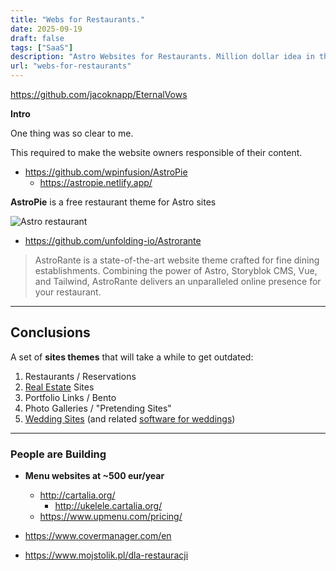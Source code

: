 ```yaml
---
title: "Webs for Restaurants."
date: 2025-09-19
draft: false
tags: ["SaaS"]
description: "Astro Websites for Restaurants. Million dollar idea in the Mediterranean."
url: "webs-for-restaurants"
---
```


https://github.com/jacoknapp/EternalVows




**Intro**

One thing was so clear to me.

This required to make the website owners responsible of their content.

* https://github.com/wpinfusion/AstroPie
  * https://astropie.netlify.app/


**AstroPie** is a free restaurant theme for Astro sites

![Astro restaurant](/blog_img/webs/restaurant-astro-speed.png)


* https://github.com/unfolding-io/Astrorante

> AstroRante is a state-of-the-art website theme crafted for fine dining establishments. Combining the power of Astro, Storyblok CMS, Vue, and Tailwind, AstroRante delivers an unparalleled online presence for your restaurant.



---

## Conclusions

A set of **sites themes** that will take a while to get outdated:

1. Restaurants / Reservations
2. [Real Estate](https://jalcocert.github.io/JAlcocerT/real-estate-website/) Sites
3. Portfolio Links / Bento
4. Photo Galleries / "Pretending Sites"
5. [Wedding Sites](https://jalcocert.github.io/JAlcocerT/web-for-moto-blogger/) (and related [software for weddings](https://jalcocert.github.io/JAlcocerT/software-for-weddings/))

---

### People are Building

* **Menu websites at ~500 eur/year**
  * http://cartalia.org/
    * http://ukelele.cartalia.org/
  * https://www.upmenu.com/pricing/
  
* https://www.covermanager.com/en
* https://www.mojstolik.pl/dla-restauracji